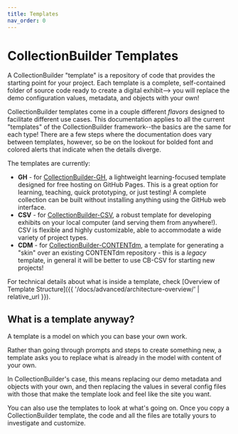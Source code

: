 ```yaml
---
title: Templates
nav_order: 0
---
```


# CollectionBuilder Templates

A CollectionBuilder "template" is a repository of code that provides the starting point for your project. 
Each template is a complete, self-contained folder of source code ready to create a digital exhibit--> you will replace the demo configuration values, metadata, and objects with your own!

CollectionBuilder templates come in a couple different *flavors* designed to facilitate different use cases.
This documentation applies to all the current "templates" of the CollectionBuilder framework--the basics are the same for each type!
There are a few steps where the documentation does vary between templates, however, so be on the lookout for bolded font and colored alerts that indicate when the details diverge. 

The templates are currently: 

- **GH** - for [CollectionBuilder-GH](https://github.com/CollectionBuilder/collectionbuilder-gh), a lightweight learning-focused template designed for free hosting on GitHub Pages. This is a great option for learning, teaching, quick prototyping, or just testing! A complete collection can be built without installing anything using the GitHub web interface.
- **CSV** - for [CollectionBuilder-CSV](https://github.com/CollectionBuilder/collectionbuilder-csv), a robust template for developing exhibits on your local computer (and serving them from anywhere!). CSV is flexible and highly customizable, able to accommodate a wide variety of project types.
- **CDM** - for [CollectionBuilder-CONTENTdm](https://github.com/CollectionBuilder/collectionbuilder-contentdm), a template for generating a "skin" over an existing CONTENTdm repository - this is a *legacy* template, in general it will be better to use CB-CSV for starting new projects!

For technical details about what is inside a template, check [Overview of Template Structure]({{ '/docs/advanced/architecture-overview/' | relative_url }}).

## What is a template anyway?

A template is a model on which you can base your own work.

Rather than going through prompts and steps to create something new, a template asks you to replace what is already in the model with content of your own.

In CollectionBuilder's case, this means replacing our demo metadata and objects with your own, and then replacing the values in several config files with those that make the template look and feel like the site you want.

You can also use the templates to look at what's going on. Once you copy a CollectionBuilder template, the code and all the files are totally yours to investigate and customize.
